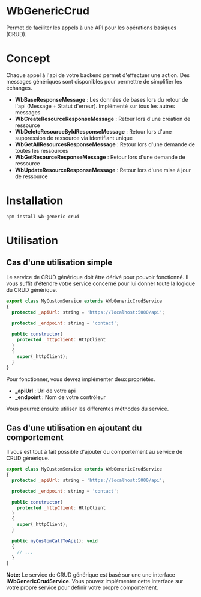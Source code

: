 # WbGenericCrud

Permet de faciliter les appels à une API pour les opérations basiques (CRUD).

# Concept

Chaque appel à l'api de votre backend permet d'effectuer une action. Des messages génériques sont disponibles pour 
permettre de simplifier les échanges.

- **WbBaseResponseMessage** : Les données de bases lors du retour de l'api (Message + Statut d'erreur). Implémenté sur tous les autres messages
- **WbCreateResourceResponseMessage** : Retour lors d'une création de ressource
- **WbDeleteResourceByIdResponseMessage** : Retour lors d'une suppression de ressource via identifiant unique
- **WbGetAllResourcesResponseMessage** : Retour lors d'une demande de toutes les ressources
- **WbGetResourceResponseMessage** : Retour lors d'une demande de ressource
- **WbUpdateResourceResponseMessage** : Retour lors d'une mise à jour de ressource

# Installation

```shell
npm install wb-generic-crud
```

# Utilisation

## Cas d'une utilisation simple

Le service de CRUD générique doit être dérivé pour pouvoir fonctionné. Il vous suffit d'étendre votre service concerné pour 
lui donner toute la logique du CRUD générique.

```javascript
export class MyCustomService extends AWbGenericCrudService
{
  protected _apiUrl: string = 'https://localhost:5000/api';
  
  protected _endpoint: string = 'contact';

  public constructor(
    protected _httpClient: HttpClient
  )
  {
    super(_httpClient);
  }
}
```

Pour fonctionner, vous devrez implémenter deux propriétés.

- **_apiUrl** : Url de votre api
- **_endpoint** : Nom de votre contrôleur 

Vous pourrez ensuite utiliser les différentes méthodes du service.

## Cas d'une utilisation en ajoutant du comportement

Il vous est tout à fait possible d'ajouter du comportement au service de CRUD générique.

```javascript
export class MyCustomService extends AWbGenericCrudService
{
  protected _apiUrl: string = 'https://localhost:5000/api';

  protected _endpoint: string = 'contact';

  public constructor(
    protected _httpClient: HttpClient
  )
  {
    super(_httpClient);
  }

  public myCustomCallToApi(): void
  {
    // ...
  }
}
```
**Note:**
Le service de CRUD générique est basé sur une une interface **IWbGenericCrudService**. Vous pouvez implémenter cette 
interface sur votre propre service pour définir votre propre comportement.

